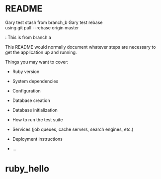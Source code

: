 # README
Gary test stash from branch_b
Gary test rebase  
using git pull --rebase origin master

:
This is from branch a

This README would normally document whatever steps are necessary to get the
application up and running.

Things you may want to cover:

* Ruby version

* System dependencies

* Configuration

* Database creation

* Database initialization

* How to run the test suite

* Services (job queues, cache servers, search engines, etc.)

* Deployment instructions

* ...
# ruby_hello
